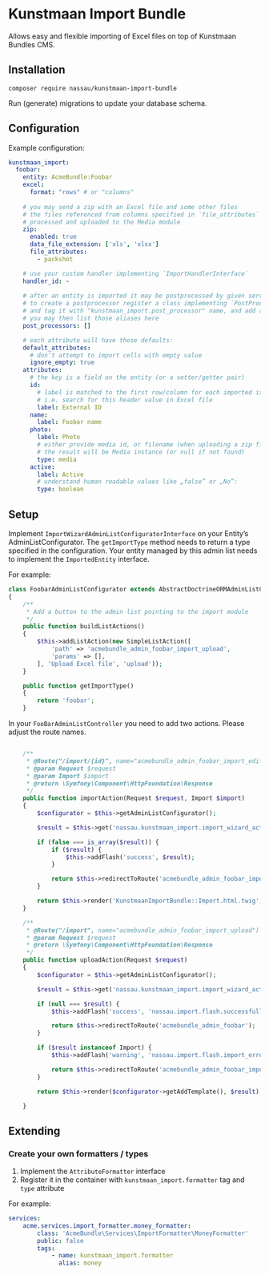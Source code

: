 # Kunstmaan Import Bundle

Allows easy and flexible importing of Excel files on top of Kunstmaan Bundles CMS.

## Installation

```
composer require nassau/kunstmaan-import-bundle
```

Run (generate) migrations to update your database schema.

## Configuration

Example configuration:

```yml
kunstmaan_import:
  foobar:
    entity: AcmeBundle:Foobar
    excel:
      format: "rows" # or "columns"
    
    # you may send a zip with an Excel file and some other files
    # the files referenced from columns specified in `file_attributes` will be
    # processed and uploaded to the Media module
    zip:
      enabled: true
      data_file_extension: ['xls', 'xlsx']
      file_attributes:
        - packshot

    # use your custom handler implementing `ImportHandlerInterface`
    handler_id: ~
    
    # after an entity is imported it may be postprocessed by given services
    # to create a postprocessor register a class implementing `PostProcessorInterface` in the container
    # and tag it with "kunstmaan_import.post_processor" name, and add an `alias` attribute to this tag
    # you may then list those aliases here
    post_processors: []

    # each attribute will have those defaults:
    default_attributes:
      # don’t attempt to import cells with empty value
      ignore_empty: true
    attributes:
      # the key is a field on the entity (or a setter/getter pair)
      id:
        # label is matched to the first row/column for each imported item
        # i.e. search for this header value in Excel file
        label: External ID
      name:
        label: Foobar name
      photo:
        label: Photo
        # either provide media id, or filename (when uploading a zip file)
        # the result will be Media instance (or null if not found)
        type: media
      active:
        label: Active
        # understand human readable values like „false” or „No”:
        type: boolean
```

## Setup

Implement `ImportWizardAdminListConfiguratorInterface` on your Entity’s AdminListConfigurator. The `getImportType` method
needs to return a type specified in the configuration. Your entity managed by this admin list needs to implement the `ImportedEntity` interface.

For example:

```php
class FoobarAdminListConfigurator extends AbstractDoctrineORMAdminListConfigurator implements ImportWizardAdminListConfiguratorInterface
{
    /**
     * Add a button to the admin list pointing to the import module
     */
    public function buildListActions()
    {
        $this->addListAction(new SimpleListAction([
            'path' => 'acmebundle_admin_foobar_import_upload',
            'params' => [],
        ], 'Upload Excel file', 'upload'));
    }

    public function getImportType()
    {
        return 'foobar';
    }
```

In your `FooBarAdminListController` you need to add two actions. Please adjust the route names.

```php

    /**
     * @Route("/import/{id}", name="acmebundle_admin_foobar_import_edit")
     * @param Request $request
     * @param Import $import
     * @return \Symfony\Component\HttpFoundation\Response
     */
    public function importAction(Request $request, Import $import)
    {
        $configurator = $this->getAdminListConfigurator();

        $result = $this->get('nassau.kunstmaan_import.import_wizard_action')->import($request, $import, $configurator);

        if (false === is_array($result)) {
            if ($result) {
                $this->addFlash('success', $result);
            }

            return $this->redirectToRoute('acmebundle_admin_foobar_import_edit', ['id' => $import->getId()]);
        }

        return $this->render('KunstmaanImportBundle::Import.html.twig', $result);
    }

    /**
     * @Route("/import", name="acmebundle_admin_foobar_import_upload")
     * @param Request $request
     * @return \Symfony\Component\HttpFoundation\Response
     */
    public function uploadAction(Request $request)
    {
        $configurator = $this->getAdminListConfigurator();

        $result = $this->get('nassau.kunstmaan_import.import_wizard_action')->upload($configurator, $request);

        if (null === $result) {
            $this->addFlash('success', 'nassau.import.flash.successfull_import');

            return $this->redirectToRoute('acmebundle_admin_foobar');
        }

        if ($result instanceof Import) {
            $this->addFlash('warning', 'nassau.import.flash.import_errors');

            return $this->redirectToRoute('acmebundle_admin_foobar_import_edit', ['id' => $result->getId(), 'errors' => true]);
        }

        return $this->render($configurator->getAddTemplate(), $result);

    }
```

## Extending

### Create your own formatters / types

1. Implement the `AttributeFormatter` interface
2. Register it in the container with `kunstmaan_import.formatter` tag and `type` attribute

For example:

```yml
services:
    acme.services.import_formatter.money_formatter:
        class: 'AcmeBundle\Services\ImportFormatter\MoneyFormatter'
        public: false
        tags:
            - name: kunstmaan_import.formatter
              alias: money
```

